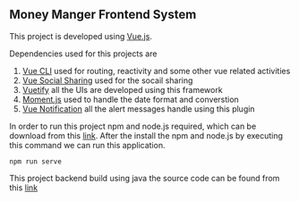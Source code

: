 ## Money Manger Frontend System


This project is developed using [Vue.js](https://vuejs.org).

Dependencies used for this projects are
1. [Vue CLI](https://cli.vuejs.org) used for routing, reactivity and some other vue related activities
2. [Vue Social Sharing](https://www.npmjs.com/package/vue-social-sharing) used for the socail sharing
3. [Vuetify](https://vuetifyjs.com/en/) all the UIs are developed using this framework
4. [Moment.js](https://momentjs.com) used to handle the date format and converstion
5. [Vue Notification](https://www.npmjs.com/package/vue-notification) all the alert messages handle using this plugin

In order to run this project npm and node.js required, which can be download from this [link](https://nodejs.org/en/download/). After the install the npm and node.js by executing this command we can run this application.

```
npm run serve
```

This project backend build using java the source code can be found from this [link](https://github.com/Achsuthan/money_manager_backend)
